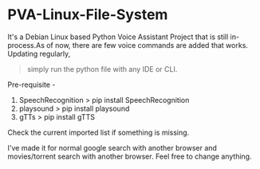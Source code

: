 # PVA-Linux-File-System

It's a Debian Linux based Python Voice Assistant Project that is still in-process.As of now, there are few voice commands are added that works. Updating regularly,

 > simply run the python file with any IDE or CLI.

Pre-requisite -

1. SpeechRecognition > pip install SpeechRecognition
2. playsound > pip install playsound
3. gTTs > pip install gTTS

Check the current imported list if something is missing.

I've made it for normal google search with another browser and movies/torrent search with another browser.
Feel free to change anything.
